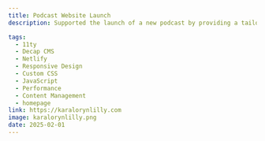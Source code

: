 ```yaml
---
title: Podcast Website Launch
description: Supported the launch of a new podcast by providing a tailored online platform that showcased content clearly, enabled easy updates, and helped grow the audience from day one.

tags:
  - 11ty
  - Decap CMS
  - Netlify
  - Responsive Design
  - Custom CSS
  - JavaScript
  - Performance
  - Content Management
  - homepage
link: https://karalorynlilly.com
image: karalorynlilly.png
date: 2025-02-01
---
```

